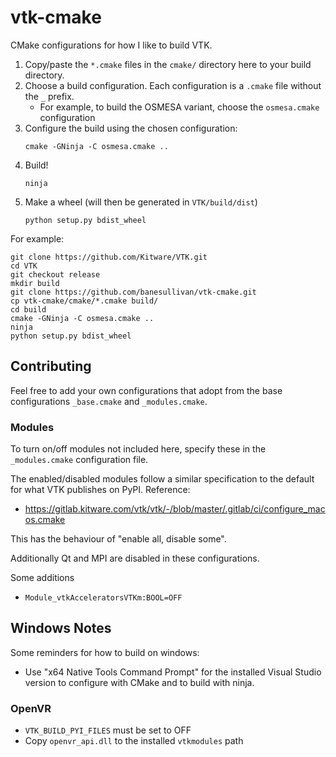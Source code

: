 # vtk-cmake

CMake configurations for how I like to build VTK.

1. Copy/paste the `*.cmake` files in the `cmake/` directory here to your build directory.
2. Choose a build configuration. Each configuration is a `.cmake` file without the `_` prefix.
    - For example, to build the OSMESA variant, choose the `osmesa.cmake` configuration
3. Configure the build using the chosen configuration:
    ```
    cmake -GNinja -C osmesa.cmake ..
    ```
4. Build!
    ```
    ninja
    ```
5. Make a wheel (will then be generated in `VTK/build/dist`)
    ```
    python setup.py bdist_wheel
    ```


For example:

```
git clone https://github.com/Kitware/VTK.git
cd VTK
git checkout release
mkdir build
git clone https://github.com/banesullivan/vtk-cmake.git
cp vtk-cmake/cmake/*.cmake build/
cd build
cmake -GNinja -C osmesa.cmake ..
ninja
python setup.py bdist_wheel
```

## Contributing

Feel free to add your own configurations that adopt from the base configurations `_base.cmake` and `_modules.cmake`.

### Modules
To turn on/off modules not included here, specify these in the `_modules.cmake` configuration file.

The enabled/disabled modules follow a similar specification to the default for what VTK publishes on PyPI. Reference:

- https://gitlab.kitware.com/vtk/vtk/-/blob/master/.gitlab/ci/configure_macos.cmake

This has the behaviour of "enable all, disable some".

Additionally Qt and MPI are disabled in these configurations.


Some additions

- `Module_vtkAcceleratorsVTKm:BOOL=OFF`




## Windows Notes

Some reminders for how to build on windows:

- Use "x64 Native Tools Command Prompt" for the installed Visual Studio
version to configure with CMake and to build with ninja.


### OpenVR

- `VTK_BUILD_PYI_FILES` must be set to OFF
- Copy `openvr_api.dll` to the installed `vtkmodules` path
